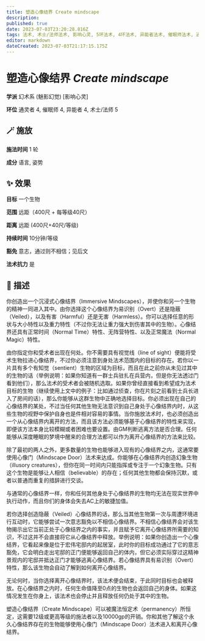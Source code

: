 ```yaml
---
title: 塑造心像结界 Create mindscape
description: 
published: true
date: 2023-07-03T23:20:28.816Z
tags: 法术, 术士/法师法术, 影响心灵, 5环法术, 4环法术, 异能者法术, 催眠师法术, 通灵者法术, 幻术系, 魅影幻觉
editor: markdown
dateCreated: 2023-07-03T21:17:15.175Z
---
```


# **塑造心像结界** *Create mindscape*

**学派** 幻术系 (魅影幻觉) \[影响心灵\] 

**环位** 通灵者 4, 催眠师 4, 异能者 4, 术士/法师 5

## 🪄 施放

**施法时间** 1 轮

**成分** 语言, 姿势

## ✨ 效果 

**目标** 一个生物 

**范围** 远距（400尺 + 每等级40尺）

**距离** 远距 (400尺+40尺/等级)  

**持续时间** 10分钟/等级 

**豁免** 意志，通过则不相信；见后文

**法术抗力** 是

## 📖 描述

你创造出一个沉浸式心像结界（Immersive Mindscapes），并使你和另一个生物的精神一同进入其中。由你选择这个心像结界为易识别（Overt）还是隐蔽（Veiled），以及有害（Harmful）还是无害（Harmless）。你可以选择任意的形状与大小特性以及重力特性（不过你无法让重力强大到伤害其中的生物）。心像结界还具有正常时间（Normal Time）特性、无阵营特性、以及正常魔法（Normal Magic）特性。

由你指定你和受术者出现在何处。你不需要具有视觉线（line of sight）便能将受术生物拉进心像结界，不过你必须注意到身处法术范围内的目标的存在。若你以一片具有多个有知觉（sentient）生物的区域为目标，而且在此之前你从未见过其中的生物的话（举例说明：如果你知道有一群士兵驻扎在兵营内，但是你无法透过门看到他们），那么法术的受术者会被随机选取。如果你曾经直接看到希望成为法术目标的生物（继续使用上文中的例子：比如通过侦查，你在片刻之前看到士兵长进入了房间的话），那么你能够从这群生物中正确地选择目标。你必须出现在自己的心像结界的某处，不过当任何其他生物无法意识到自己身处于心像结界内时，从这些生物的视野中保护自身也是件相对容易的事情。当你施放法术时，也必须创造出一个从心像结界内离开的方法，而且该方法必须能够基于心像结界的特性来实现，即便该方法本身比较模糊或者困难也要设置。由GM判断逃离方法是否合理。任何能够从深度睡眠的梦境中醒来的合理方法都可以作为离开心像结界的方法来比较。

除了最初的两人之外，更多数量的生物也能够进入现有的心像结界之内，这通常要使用心像门（Mindscape Door）法术来达成。你能够在心像结界内创造幻象生物（illusory creatures），但你在同一时间内只能指挥或专注于一个幻象生物。只有这个生物是能够让人相信（believable）的存在；任何其他生物都会保持沉默，或者以普通而重复的措辞进行交谈。

与通常的心像结界一样，你和任何其他身处于心像结界的生物均无法在现实世界中执行动作，而且你们的身体会失去AC上的敏捷加值。

若你选择创造隐蔽（Veiled）心像结界的话，那么当其他生物第一次与周遭环境进行互动时，它能够尝试一次意志豁免以不相信心像结界。不相信心像结界会对该生物揭示出它当前正处于心像结界之内的事实，并且赋予它离开心像结界所需要的知识，不过这并不会直接将它从心像结界中释放。举例说明：如果你创造出一个心像结界，它看起来像是位于宏伟宅邸内的起居室，此时你的目标成功通过了它的意志豁免，它会明白走出宅邸的正门便能够返回自己的体内，但它必须实际穿过这精神景观内的宅邸并抵达正门才能够逃离心像结界。若心像结界具有易识别（Overt）特性，那么该生物会自动了解到如何离开心像结界。

无论何时，当你选择离开心像结界时，该法术便会结束，于此同时目标也会被释放。在心像结界之内时，任何生命值降至0点的生物也会返回自己的身体。如果这情况发生在你身上，该法术也会停止并且释放任何仍处于其中的生物。

塑造心像结界（Create Mindscape）可以被魔法恒定术（permanency）所恒定，这需要12级或更高等级的施法者以及10000gp的开销。你和其他了解这个永久心像结界存在的生物能够使用心像门（Mindscape Door）法术进入和离开心像结界。
    